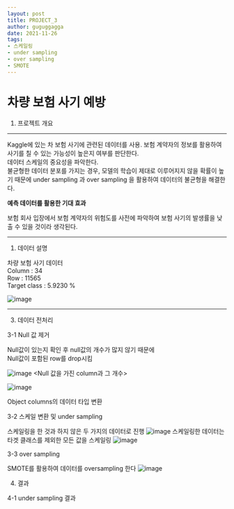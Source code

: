 ```yaml
---
layout: post
title: PROJECT_3
author: guguggagga
date: 2021-11-26
tags:
- 스케일링
- under sampling
- over sampling
- SMOTE 
---
```


차량 보험 사기 예방
====

1. 프로젝트 개요
---
Kaggle에 있는 차 보험 사기에 관련된 데이터를 사용.
보험 계약자의 정보를 활용하여 사기를 칠 수 있는 가능성이 높은지 여부를 판단한다.  
데이터 스케일의 중요성을 파악한다.  
불균형한 데이터 분포를 가지는 경우, 모델의 학습이 제대로 이루어지지 않을 확률이 높기 때문에 under sampling 과 over sampling 을 활용하여 데이터의 불균형을 해결한다.

**예측 데이터를 활용한 기대 효과**
 
보험 회사 입장에서 보험 계약자의 위험도를 사전에 파악하여
보험 사기의 발생률을 낮출 수 있을 것이라 생각된다.

---

1. 데이터 설명

차량 보험 사기 데이터  
Column : 34  
Row : 11565  
Target class : 5.9230 %  

![image](https://user-images.githubusercontent.com/89621140/187859441-e3566446-00a6-4314-9d5d-5fe04eae9080.png)

---
  3. 데이터 전처리

3-1 Null 값 제거  

Null값이 있는지 확인 후 null값의 개수가 많지 않기
때문에   
Null값이 포함된 row를 drop시킴

![image](https://user-images.githubusercontent.com/89621140/187859652-34aabb18-96e3-40a7-9378-7d07dd431c99.png)
<Null 값을 가진 column과 그 개수>  



![image](https://user-images.githubusercontent.com/89621140/187860452-7f945491-011e-4478-9e25-7aae646060e9.png)

Object columns의 데이터 타입 변환

3-2 스케일 변환 및 under sampling

스케일링을 한 것과 하지 않은 두 가지의 데이터로 진행
![image](https://user-images.githubusercontent.com/89621140/187861033-cd86e178-c865-44aa-9bf2-1e8646f392ea.png)
스케일링한 데이터는 타겟 클래스를 제외한 모든 값을 스케일링
![image](https://user-images.githubusercontent.com/89621140/187861189-27606fca-c985-41b8-bfd7-ffcdf9ed0f47.png)

3-3 over sampling

SMOTE를 활용하여 데이터를 oversampling 한다
![image](https://user-images.githubusercontent.com/89621140/187861506-e758c355-bb69-443d-b92a-37f04b1961d2.png)

4. 결과


4-1 under sampling 결과